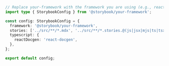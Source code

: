 ```ts filename=".storybook/main.ts" renderer="react" language="ts"
// Replace your-framework with the framework you are using (e.g., react-webpack5, react-vite)
import type { StorybookConfig } from '@storybook/your-framework';

const config: StorybookConfig = {
  framework: '@storybook/your-framework',
  stories: ['../src/**/*.mdx', '../src/**/*.stories.@(js|jsx|mjs|ts|tsx)'],
  typescript: {
    reactDocgen: 'react-docgen',
  },
};

export default config;
```

